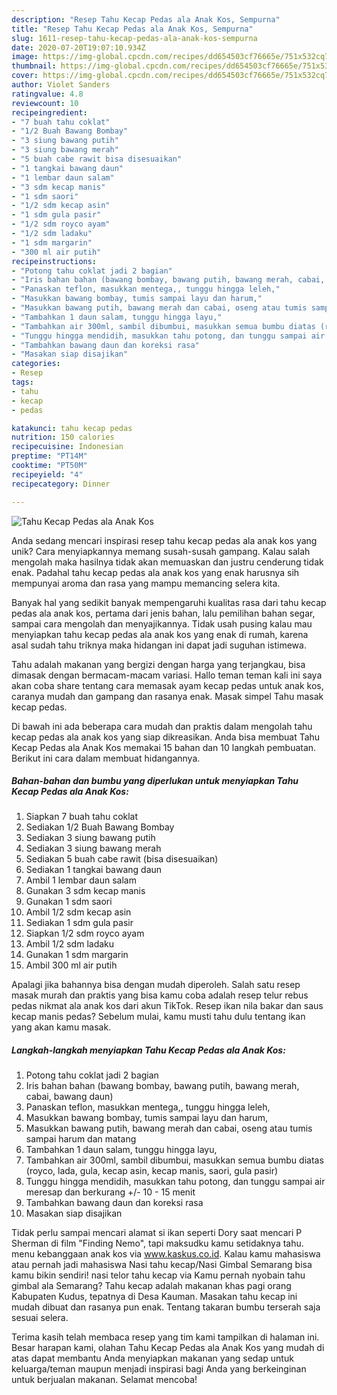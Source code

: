 ```yaml
---
description: "Resep Tahu Kecap Pedas ala Anak Kos, Sempurna"
title: "Resep Tahu Kecap Pedas ala Anak Kos, Sempurna"
slug: 1611-resep-tahu-kecap-pedas-ala-anak-kos-sempurna
date: 2020-07-20T19:07:10.934Z
image: https://img-global.cpcdn.com/recipes/dd654503cf76665e/751x532cq70/tahu-kecap-pedas-ala-anak-kos-foto-resep-utama.jpg
thumbnail: https://img-global.cpcdn.com/recipes/dd654503cf76665e/751x532cq70/tahu-kecap-pedas-ala-anak-kos-foto-resep-utama.jpg
cover: https://img-global.cpcdn.com/recipes/dd654503cf76665e/751x532cq70/tahu-kecap-pedas-ala-anak-kos-foto-resep-utama.jpg
author: Violet Sanders
ratingvalue: 4.8
reviewcount: 10
recipeingredient:
- "7 buah tahu coklat"
- "1/2 Buah Bawang Bombay"
- "3 siung bawang putih"
- "3 siung bawang merah"
- "5 buah cabe rawit bisa disesuaikan"
- "1 tangkai bawang daun"
- "1 lembar daun salam"
- "3 sdm kecap manis"
- "1 sdm saori"
- "1/2 sdm kecap asin"
- "1 sdm gula pasir"
- "1/2 sdm royco ayam"
- "1/2 sdm ladaku"
- "1 sdm margarin"
- "300 ml air putih"
recipeinstructions:
- "Potong tahu coklat jadi 2 bagian"
- "Iris bahan bahan (bawang bombay, bawang putih, bawang merah, cabai, bawang daun)"
- "Panaskan teflon, masukkan mentega,, tunggu hingga leleh,"
- "Masukkan bawang bombay, tumis sampai layu dan harum,"
- "Masukkan bawang putih, bawang merah dan cabai, oseng atau tumis sampai harum dan matang"
- "Tambahkan 1 daun salam, tunggu hingga layu,"
- "Tambahkan air 300ml, sambil dibumbui, masukkan semua bumbu diatas (royco, lada, gula, kecap asin, kecap manis, saori, gula pasir)"
- "Tunggu hingga mendidih, masukkan tahu potong, dan tunggu sampai air meresap dan berkurang +/- 10 - 15 menit"
- "Tambahkan bawang daun dan koreksi rasa"
- "Masakan siap disajikan"
categories:
- Resep
tags:
- tahu
- kecap
- pedas

katakunci: tahu kecap pedas 
nutrition: 150 calories
recipecuisine: Indonesian
preptime: "PT14M"
cooktime: "PT50M"
recipeyield: "4"
recipecategory: Dinner

---
```



![Tahu Kecap Pedas ala Anak Kos](https://img-global.cpcdn.com/recipes/dd654503cf76665e/751x532cq70/tahu-kecap-pedas-ala-anak-kos-foto-resep-utama.jpg)

Anda sedang mencari inspirasi resep tahu kecap pedas ala anak kos yang unik? Cara menyiapkannya memang susah-susah gampang. Kalau salah mengolah maka hasilnya tidak akan memuaskan dan justru cenderung tidak enak. Padahal tahu kecap pedas ala anak kos yang enak harusnya sih mempunyai aroma dan rasa yang mampu memancing selera kita.

Banyak hal yang sedikit banyak mempengaruhi kualitas rasa dari tahu kecap pedas ala anak kos, pertama dari jenis bahan, lalu pemilihan bahan segar, sampai cara mengolah dan menyajikannya. Tidak usah pusing kalau mau menyiapkan tahu kecap pedas ala anak kos yang enak di rumah, karena asal sudah tahu triknya maka hidangan ini dapat jadi suguhan istimewa.

Tahu adalah makanan yang bergizi dengan harga yang terjangkau, bisa dimasak dengan bermacam-macam variasi. Hallo teman teman kali ini saya akan coba share tentang cara memasak ayam kecap pedas untuk anak kos, caranya mudah dan gampang dan rasanya enak. Masak simpel Tahu masak kecap pedas.


Di bawah ini ada beberapa cara mudah dan praktis dalam mengolah tahu kecap pedas ala anak kos yang siap dikreasikan. Anda bisa membuat Tahu Kecap Pedas ala Anak Kos memakai 15 bahan dan 10 langkah pembuatan. Berikut ini cara dalam membuat hidangannya.

<!--inarticleads1-->

##### Bahan-bahan dan bumbu yang diperlukan untuk menyiapkan Tahu Kecap Pedas ala Anak Kos:

1. Siapkan 7 buah tahu coklat
1. Sediakan 1/2 Buah Bawang Bombay
1. Sediakan 3 siung bawang putih
1. Sediakan 3 siung bawang merah
1. Sediakan 5 buah cabe rawit (bisa disesuaikan)
1. Sediakan 1 tangkai bawang daun
1. Ambil 1 lembar daun salam
1. Gunakan 3 sdm kecap manis
1. Gunakan 1 sdm saori
1. Ambil 1/2 sdm kecap asin
1. Sediakan 1 sdm gula pasir
1. Siapkan 1/2 sdm royco ayam
1. Ambil 1/2 sdm ladaku
1. Gunakan 1 sdm margarin
1. Ambil 300 ml air putih


Apalagi jika bahannya bisa dengan mudah diperoleh. Salah satu resep masak murah dan praktis yang bisa kamu coba adalah resep telur rebus pedas nikmat ala anak kos dari akun TikTok. Resep ikan nila bakar dan saus kecap manis pedas? Sebelum mulai, kamu musti tahu dulu tentang ikan yang akan kamu masak. 

<!--inarticleads2-->

##### Langkah-langkah menyiapkan Tahu Kecap Pedas ala Anak Kos:

1. Potong tahu coklat jadi 2 bagian
1. Iris bahan bahan (bawang bombay, bawang putih, bawang merah, cabai, bawang daun)
1. Panaskan teflon, masukkan mentega,, tunggu hingga leleh,
1. Masukkan bawang bombay, tumis sampai layu dan harum,
1. Masukkan bawang putih, bawang merah dan cabai, oseng atau tumis sampai harum dan matang
1. Tambahkan 1 daun salam, tunggu hingga layu,
1. Tambahkan air 300ml, sambil dibumbui, masukkan semua bumbu diatas (royco, lada, gula, kecap asin, kecap manis, saori, gula pasir)
1. Tunggu hingga mendidih, masukkan tahu potong, dan tunggu sampai air meresap dan berkurang +/- 10 - 15 menit
1. Tambahkan bawang daun dan koreksi rasa
1. Masakan siap disajikan


Tidak perlu sampai mencari alamat si ikan seperti Dory saat mencari P Sherman di film &#34;Finding Nemo&#34;, tapi maksudku kamu setidaknya tahu. menu kebanggaan anak kos via www.kaskus.co.id. Kalau kamu mahasiswa atau pernah jadi mahasiswa Nasi tahu kecap/Nasi Gimbal Semarang bisa kamu bikin sendiri! nasi telor tahu kecap via Kamu pernah nyobain tahu gimbal ala Semarang? Tahu kecap adalah makanan khas pagi orang Kabupaten Kudus, tepatnya di Desa Kauman. Masakan tahu kecap ini mudah dibuat dan rasanya pun enak. Tentang takaran bumbu terserah saja sesuai selera. 

Terima kasih telah membaca resep yang tim kami tampilkan di halaman ini. Besar harapan kami, olahan Tahu Kecap Pedas ala Anak Kos yang mudah di atas dapat membantu Anda menyiapkan makanan yang sedap untuk keluarga/teman maupun menjadi inspirasi bagi Anda yang berkeinginan untuk berjualan makanan. Selamat mencoba!
